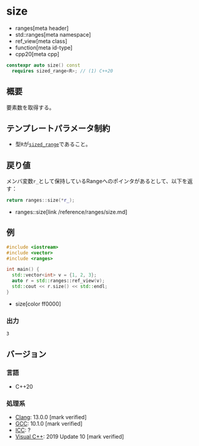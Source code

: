 # size
* ranges[meta header]
* std::ranges[meta namespace]
* ref_view[meta class]
* function[meta id-type]
* cpp20[meta cpp]

```cpp
constexpr auto size() const
  requires sized_range<R>; // (1) C++20
```

## 概要
要素数を取得する。


## テンプレートパラメータ制約
- 型`R`が[`sized_range`](/reference/ranges/sized_range.md)であること。


## 戻り値

メンバ変数`r_`として保持しているRangeへのポインタがあるとして、以下を返す：

```cpp
return ranges::size(*r_);
```
* ranges::size[link /reference/ranges/size.md]


## 例
```cpp
#include <iostream>
#include <vector>
#include <ranges>

int main() {
  std::vector<int> v = {1, 2, 3};
  auto r = std::ranges::ref_view(v);
  std::cout << r.size() << std::endl;
}
```
* size[color ff0000]

### 出力
```
3
```


## バージョン
### 言語
- C++20

### 処理系
- [Clang](/implementation.md#clang): 13.0.0 [mark verified]
- [GCC](/implementation.md#gcc): 10.1.0 [mark verified]
- [ICC](/implementation.md#icc): ?
- [Visual C++](/implementation.md#visual_cpp): 2019 Update 10 [mark verified]
